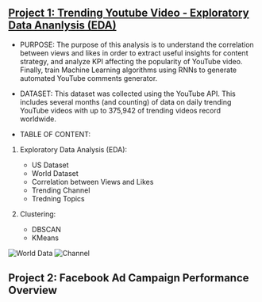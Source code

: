## [Project 1: Trending Youtube Video - Exploratory Data Ananlysis (EDA)](https://github.com/choinkyo/Chloe_Portfolio/blob/main/Project%201_Trending%20Youtube%20Video%20(3).ipynb)

* PURPOSE: The purpose of this analysis is to understand the correlation between views and likes in order to extract useful insights for content strategy, and analyze KPI affecting the popularity of YouTube video. Finally, train Machine Learning algorithms using RNNs to generate automated YouTube comments generator. 

* DATASET: This dataset was collected using the YouTube API. This includes several months (and counting) of data on daily trending YouTube videos with up to 375,942 of trending videos record worldwide. 

* TABLE OF CONTENT:

1. Exploratory Data Analysis (EDA):

   - US Dataset 
   - World Dataset
   - Correlation between Views and Likes
   - Trending Channel
   - Tredning Topics
   
   
2. Clustering:

    - DBSCAN 
    - KMeans

![World Data](https://github.com/choinkyo/Chloe_Portfolio/blob/main/World.png) ![Channel](https://github.com/choinkyo/Chloe_Portfolio/blob/main/Trending%20Chennel.png) 



## Project 2: Facebook Ad Campaign Performance Overview

